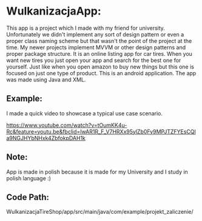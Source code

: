 # WulkanizacjaApp:

This app is a project which I made with my friend for university. Unfortunately we didn't implement any sort of design pattern or even a proper class naming scheme but that wasn't the point of the project at the time. My newer projects implement MVVM or other design patterns and proper package structure.
It is an online listing app for car tires. When you want new tires you just open your app and search for the best one for yourself. Just like when you open amazon to buy new things but this one is focused on just one type of product. This is an android application. The app was made using Java and XML.

## Example:

I made a quick video to showcase a typical use case scenario.

https://www.youtube.com/watch?v=tOumKK4u-Rc&feature=youtu.be&fbclid=IwAR1R_F_V7HRXx95ylZb0Fy9MPJTZFYEsCQla9NGJHYbNHxk4ZbfokpDAH1k

## Note:
App is made in polish because it is made for my University and I study in polish language :)

## Code Path:

WulkanizacjaTireShop/app/src/main/java/com/example/projekt_zaliczenie/
